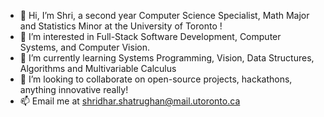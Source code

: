 - 👋 Hi, I’m Shri, a second year Computer Science Specialist, Math Major and Statistics Minor at the University of Toronto !
- 👀 I’m interested in Full-Stack Software Development, Computer Systems, and Computer Vision.
- 🌱 I’m currently learning Systems Programming, Vision, Data Structures, Algorithms and Multivariable Calculus
- 💞️ I’m looking to collaborate on open-source projects, hackathons, anything innovative really!
- 📫 Email me at shridhar.shatrughan@mail.utoronto.ca

<!---
shribyte/shribyte is a ✨ special ✨ repository because its `README.md` (this file) appears on your GitHub profile.
You can click the Preview link to take a look at your changes.
--->
